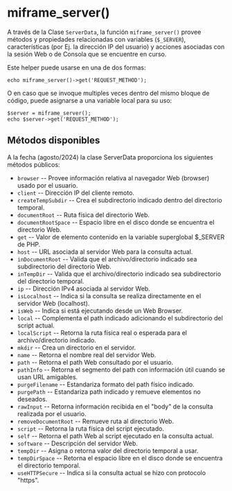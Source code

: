 # miframe_server()

A través de la Clase `ServerData`, la función `miframe_server()` provee métodos y propiedades relacionadas con variables (`$_SERVER`), características (por Ej. la dirección IP del usuario) y acciones asociadas con la sesión Web o de Consola que se encuentre en curso.

Este helper puede usarse en una de dos formas:

````
echo miframe_server()->get('REQUEST_METHOD');
````

O en caso que se invoque multiples veces dentro del mismo bloque de código, puede asignarse a una variable local para su uso:

````
$server = miframe_server();
echo $server->get('REQUEST_METHOD');
````

## Métodos disponibles

A la fecha (agosto/2024) la clase ServerData proporciona los siguientes métodos públicos:

* `browser` -- Provee información relativa al navegador Web (browser) usado por el usuario.
* `client` -- Dirección IP del cliente remoto.
* `createTempSubdir` -- Crea el subdirectorio indicado dentro del directorio temporal.
* `documentRoot` -- Ruta física del directorio Web.
* `documentRootSpace` -- Espacio libre en el disco donde se encuentra el directorio Web.
* `get` -- Valor de elemento contenido en la variable superglobal $_SERVER de PHP.
* `host` -- URL asociada al servidor Web para la consulta actual.
* `inDocumentRoot` -- Valida que el archivo/directorio indicado sea subdirectorio del directorio Web.
* `inTempDir` -- Valida que el archivo/directorio indicado sea subdirectorio del directorio temporal.
* `ip` -- Dirección IPv4 asociada al servidor Web.
* `isLocalhost` -- Indica si la consulta se realiza directamente en el servidor Web (localhost).
* `isWeb` -- Indica si está ejecutando desde un Web Browser.
* `local` -- Complementa el path indicado adicionando el subdirectorio del script actual.
* `localScript` -- Retorna la ruta física real o esperada para el archivo/directorio indicado.
* `mkdir` -- Crea un directorio en el servidor.
* `name` -- Retorna el nombre real del servidor Web.
* `path` -- Retorna el path Web consultado por el usuario.
* `pathInfo` -- Retorna el segmento del path con información útil cuando se usan URL amigables.
* `purgeFilename` -- Estandariza formato del path físico indicado.
* `purgePath` -- Estandariza path indicado y remueve elementos no deseados.
* `rawInput` -- Retorna información recibida en el "body" de la consulta realizada por el usuario.
* `removeDocumentRoot` -- Remueve ruta al directorio Web.
* `script` -- Retorna la ruta física del script ejecutado.
* `self` -- Retorna el path Web al script ejecutado en la consulta actual.
* `software` -- Descripción del servidor Web.
* `tempDir` -- Asigna o retorna valor del directorio temporal a usar.
* `tempDirSpace` -- Retorna el espacio libre en el disco donde se encuentra el directorio temporal.
* `useHTTPSecure` -- Indica si la consulta actual se hizo con protocolo "https".

